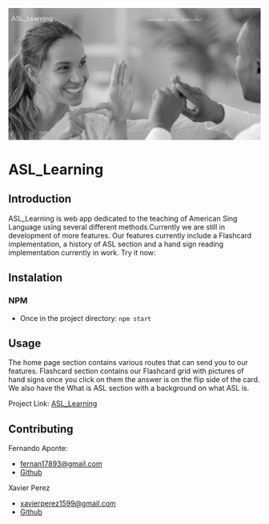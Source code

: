 

![alt text](https://github.com/Xavier1599/asl_learning/blob/6e06faf35dd731492d6f085d4aa476ee1c74dc8d/Screenshot%202022-11-02%20at%2012-15-37%20React%20App.png)


# ASL_Learning

## Introduction
ASL_Learning is web app dedicated to the teaching of American Sing Language using several different methods.Currently we 
are still in development of more features. Our features currently include a Flashcard implementation, a history of ASL section
and a hand sign reading implementation currently in work. Try it now:

## Instalation
### NPM
* Once in the project directory:
`npm start`

## Usage
The home page section contains various routes that can send you to our features. Flashcard section contains our 
Flashcard grid with pictures of hand signs once you click on them the answer is on the flip side of the card. We also have 
the What is ASL section with a background on what ASL is.

Project Link: [ASL_Learning](https://asl-learning.pages.dev/)

## Contributing

Fernando Aponte:  
* fernan17893@gmail.com  
* [Github](https://github.com/fernan17893) 

Xavier Perez 
* xavierperez1599@gmail.com
* [Github](https://github.com/Xavier1599)
